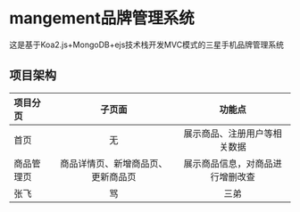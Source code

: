 # mangement品牌管理系统
这是基于Koa2.js+MongoDB+ejs技术栈开发MVC模式的三星手机品牌管理系统

## 项目架构

项目分页|子页面|功能点
:---|:---:|:---:
首页|无|展示商品、注册用户等相关数据
商品管理页|商品详情页、新增商品页、更新商品页|展示商品信息，对商品进行增删改查
张飞|骂|三弟

